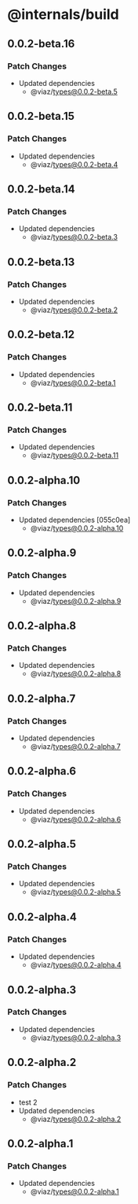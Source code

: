 # @internals/build

## 0.0.2-beta.16

### Patch Changes

- Updated dependencies
  - @viaz/types@0.0.2-beta.5

## 0.0.2-beta.15

### Patch Changes

- Updated dependencies
  - @viaz/types@0.0.2-beta.4

## 0.0.2-beta.14

### Patch Changes

- Updated dependencies
  - @viaz/types@0.0.2-beta.3

## 0.0.2-beta.13

### Patch Changes

- Updated dependencies
  - @viaz/types@0.0.2-beta.2

## 0.0.2-beta.12

### Patch Changes

- Updated dependencies
  - @viaz/types@0.0.2-beta.1

## 0.0.2-beta.11

### Patch Changes

- Updated dependencies
  - @viaz/types@0.0.2-beta.11

## 0.0.2-alpha.10

### Patch Changes

- Updated dependencies [055c0ea]
  - @viaz/types@0.0.2-alpha.10

## 0.0.2-alpha.9

### Patch Changes

- Updated dependencies
  - @viaz/types@0.0.2-alpha.9

## 0.0.2-alpha.8

### Patch Changes

- Updated dependencies
  - @viaz/types@0.0.2-alpha.8

## 0.0.2-alpha.7

### Patch Changes

- Updated dependencies
  - @viaz/types@0.0.2-alpha.7

## 0.0.2-alpha.6

### Patch Changes

- Updated dependencies
  - @viaz/types@0.0.2-alpha.6

## 0.0.2-alpha.5

### Patch Changes

- Updated dependencies
  - @viaz/types@0.0.2-alpha.5

## 0.0.2-alpha.4

### Patch Changes

- Updated dependencies
  - @viaz/types@0.0.2-alpha.4

## 0.0.2-alpha.3

### Patch Changes

- Updated dependencies
  - @viaz/types@0.0.2-alpha.3

## 0.0.2-alpha.2

### Patch Changes

- test 2
- Updated dependencies
  - @viaz/types@0.0.2-alpha.2

## 0.0.2-alpha.1

### Patch Changes

- Updated dependencies
  - @viaz/types@0.0.2-alpha.1
